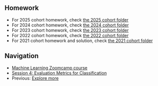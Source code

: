 ## Homework
* For 2025 cohort homework, check [the 2025 cohort folder](../cohorts/2025/04-evaluation/homework.md)
* For 2024 cohort homework, check [the 2024 cohort folder](../cohorts/2024/04-evaluation/homework.md)
* For 2023 cohort homework, check [the 2023 cohort folder](../cohorts/2023/04-evaluation/homework.md)
* For 2022 cohort homework, check [the 2022 cohort folder](../cohorts/2022/04-evaluation/homework.md)
* For 2021 cohort homework and solution, check [the 2021 cohort folder](../cohorts/2021/04-evaluation/)


## Navigation

* [Machine Learning Zoomcamp course](../)
* [Session 4: Evaluation Metrics for Classification](./)
* Previous: [Explore more](09-explore-more.md)
